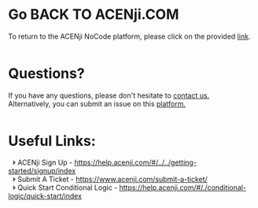 # Go BACK TO ACENji.COM 


To return to the ACENji NoCode platform, please click on the provided <a href="https://www.acenji.com" target="_blank" rel="noopener">link</a>.
<p style="margin-top:50px;"></p>

# Questions? 

If you have any questions, please don't hesitate to <a href="https://www.acenji.com/contact" target="_blank" rel="noopener">contact us.</a>   
Alternatively, you can submit an issue on this <a href="https://github.com/acenji/acenji-help/issues" target="_blank" rel="noopener">platform.</a>


<p style="margin-top:50px;"></p>

# Useful Links:

<span class="triangle"></span> ACENji Sign Up - https://help.acenji.com/#/../../getting-started/signup/index     
<span class="triangle"></span> Submit A Ticket - https://www.acenji.com/submit-a-ticket/    
<span class="triangle"></span> Quick Start Conditional Logic - https://help.acenji.com/#/./conditional-logic/quick-start/index  


<style>
.triangle {
display: inline-block;
width: 0;
height: 0;
border-style: solid;
border-width: 5px 0 5px 5px;
border-color: transparent transparent transparent #595959;
margin-left: 10px;
}
</style>
<p style="margin-top:30px;"></p>




